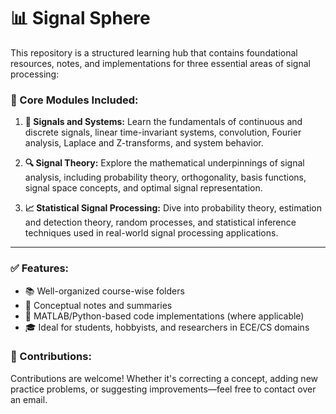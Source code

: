 # 📊 Signal Sphere

This repository is a structured learning hub that contains foundational resources, notes, and implementations for three essential areas of signal processing:

### 🧱 Core Modules Included:

1. **📘 Signals and Systems:**
   Learn the fundamentals of continuous and discrete signals, linear time-invariant systems, convolution, Fourier analysis, Laplace and Z-transforms, and system behavior.

2. **🔍 Signal Theory:**
   Explore the mathematical underpinnings of signal analysis, including probability theory, orthogonality, basis functions, signal space concepts, and optimal signal representation.

3. **📈 Statistical Signal Processing:**
   Dive into probability theory, estimation and detection theory, random processes, and statistical inference techniques used in real-world signal processing applications.


---

### ✅ Features:

* 📚 Well-organized course-wise folders
* 📝 Conceptual notes and summaries
* 📂 MATLAB/Python-based code implementations (where applicable)
* 🎓 Ideal for students, hobbyists, and researchers in ECE/CS domains


### 🤝 Contributions:

Contributions are welcome! Whether it's correcting a concept, adding new practice problems, or suggesting improvements—feel free to contact over an email.
